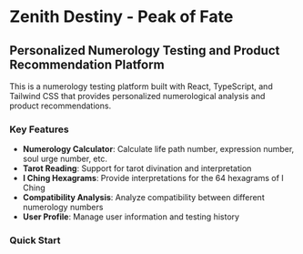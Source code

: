 # Zenith Destiny - Peak of Fate

## Personalized Numerology Testing and Product Recommendation Platform

This is a numerology testing platform built with React, TypeScript, and Tailwind CSS that provides personalized numerological analysis and product recommendations.

### Key Features

- **Numerology Calculator**: Calculate life path number, expression number, soul urge number, etc.
- **Tarot Reading**: Support for tarot divination and interpretation
- **I Ching Hexagrams**: Provide interpretations for the 64 hexagrams of I Ching
- **Compatibility Analysis**: Analyze compatibility between different numerology numbers
- **User Profile**: Manage user information and testing history

### Quick Start
